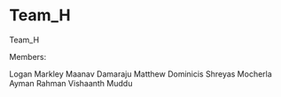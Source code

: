 # Team_H
Team_H


Members:

Logan Markley
Maanav Damaraju
Matthew Dominicis
Shreyas Mocherla
Ayman Rahman
Vishaanth Muddu
